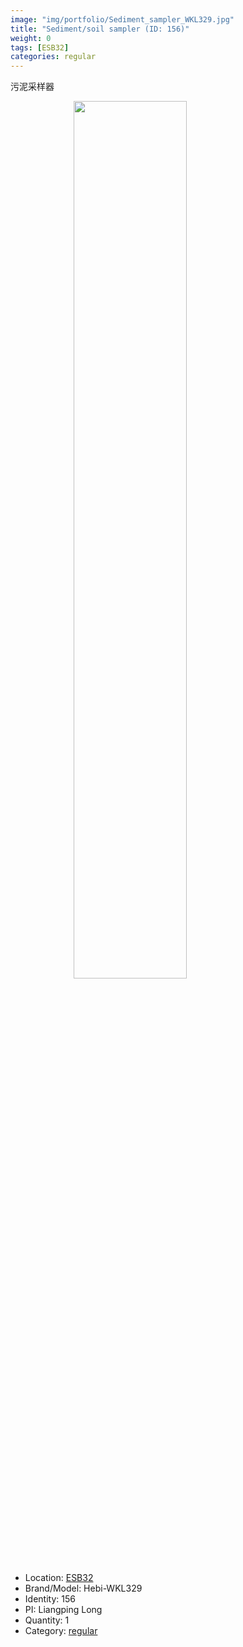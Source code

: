 ```yaml
---
image: "img/portfolio/Sediment_sampler_WKL329.jpg"
title: "Sediment/soil sampler (ID: 156)"
weight: 0
tags: [ESB32]
categories: regular
---
```


污泥采样器

<!--more-->

<img src="../../img/portfolio/Sediment_sampler_WKL329.jpg" width="60%" style="display: block; margin: auto;">

- Location: [ESB32](../../tags/esb32)
- Brand/Model: Hebi-WKL329
- Identity: 156
- PI: Liangping Long
- Quantity: 1
- Category: [regular](../../categories/regular)






